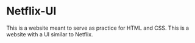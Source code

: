 # Netflix-UI
This is a website meant to serve as practice for HTML and CSS. This is a website with a UI similar to Netflix.
